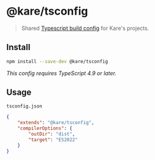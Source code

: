 # @kare/tsconfig

> Shared [Typescript build config](https://www.typescriptlang.org/docs/handbook/tsconfig-json.html) for Kare's projects.

## Install

```bash
npm install --save-dev @kare/tsconfig
```

*This config requires TypeScript 4.9 or later.*

## Usage

`tsconfig.json`

```json
{
	"extends": "@kare/tsconfig",
	"compilerOptions": {
		"outDir": "dist",
		"target": "ES2022"
	}
}
```
